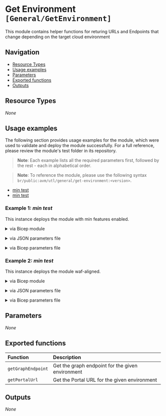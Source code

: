 # Get Environment `[General/GetEnvironment]`

This module contains helper functions for returing URLs and Endpoints that change depending on the target cloud environment

## Navigation

- [Resource Types](#Resource-Types)
- [Usage examples](#Usage-examples)
- [Parameters](#Parameters)
- [Exported functions](#Exported-functions)
- [Outputs](#Outputs)

## Resource Types

_None_

## Usage examples

The following section provides usage examples for the module, which were used to validate and deploy the module successfully. For a full reference, please review the module's test folder in its repository.

>**Note**: Each example lists all the required parameters first, followed by the rest - each in alphabetical order.

>**Note**: To reference the module, please use the following syntax `br/public:avm/utl/general/get-environment:<version>`.

- [min test](#example-1-min-test)
- [min test](#example-2-min-test)

### Example 1: _min test_

This instance deploys the module with min features enabled.


<details>

<summary>via Bicep module</summary>

```bicep
module getEnvironment 'br/public:avm/utl/general/get-environment:<version>' = {
  name: 'getEnvironmentDeployment'
  params: {

  }
}
```

</details>
<p>

<details>

<summary>via JSON parameters file</summary>

```json
{
  "$schema": "https://schema.management.azure.com/schemas/2019-04-01/deploymentParameters.json#",
  "contentVersion": "1.0.0.0",
  "parameters": {}
}
```

</details>
<p>

<details>

<summary>via Bicep parameters file</summary>

```bicep-params
using 'br/public:avm/utl/general/get-environment:<version>'


```

</details>
<p>

### Example 2: _min test_

This instance deploys the module waf-aligned.


<details>

<summary>via Bicep module</summary>

```bicep
module getEnvironment 'br/public:avm/utl/general/get-environment:<version>' = {
  name: 'getEnvironmentDeployment'
  params: {

  }
}
```

</details>
<p>

<details>

<summary>via JSON parameters file</summary>

```json
{
  "$schema": "https://schema.management.azure.com/schemas/2019-04-01/deploymentParameters.json#",
  "contentVersion": "1.0.0.0",
  "parameters": {}
}
```

</details>
<p>

<details>

<summary>via Bicep parameters file</summary>

```bicep-params
using 'br/public:avm/utl/general/get-environment:<version>'


```

</details>
<p>

## Parameters

_None_

## Exported functions

| Function | Description |
| :-- | :-- |
| `getGraphEndpoint` | Get the graph endpoint for the given environment |
| `getPortalUrl` | Get the Portal URL for the given environment |

## Outputs

_None_
